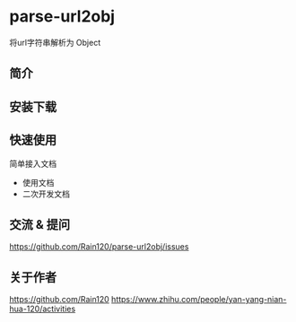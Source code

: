 # parse-url2obj
将url字符串解析为 Object

## 简介


## 安装下载


## 快速使用
简单接入文档
- 使用文档
- 二次开发文档

## 交流 & 提问

https://github.com/Rain120/parse-url2obj/issues

## 关于作者

https://github.com/Rain120
https://www.zhihu.com/people/yan-yang-nian-hua-120/activities
